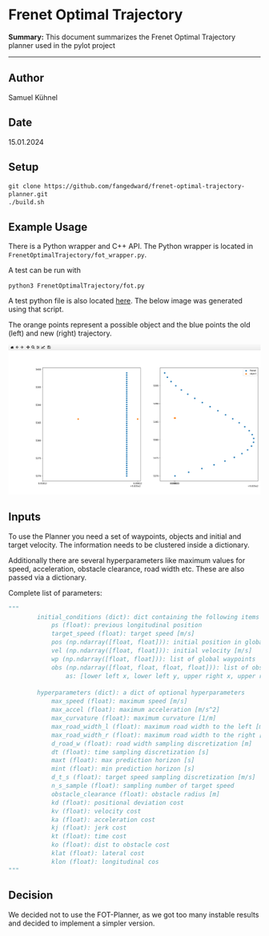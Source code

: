 # Frenet Optimal Trajectory

**Summary:** This document summarizes the Frenet Optimal Trajectory planner used in the pylot project

---

## Author

Samuel Kühnel

## Date

15.01.2024

## Setup

```git
git clone https://github.com/fangedward/frenet-optimal-trajectory-planner.git
./build.sh
```

## Example Usage

There is a Python wrapper and C++ API. The Python wrapper is located in `FrenetOptimalTrajectory/fot_wrapper.py`.

A test can be run with

```shell
python3 FrenetOptimalTrajectory/fot.py
```

A test python file is also located [here](test_traj.py). The below image was generated using that script.

The orange points represent a possible object and the blue points the old (left) and new (right) trajectory.

![test_trajectory](../../../00_assets/planning/test_frenet_results.png)

## Inputs

To use the Planner you need a set of waypoints, objects and initial and target velocity. The information needs to be clustered inside a dictionary.

Additionally there are several hyperparameters like maximum values for speed, acceleration, obstacle clearance, road width etc. These are also passed via a dictionary.

Complete list of parameters:

```python
"""
        initial_conditions (dict): dict containing the following items
            ps (float): previous longitudinal position
            target_speed (float): target speed [m/s]
            pos (np.ndarray([float, float])): initial position in global coord
            vel (np.ndarray([float, float])): initial velocity [m/s]
            wp (np.ndarray([float, float])): list of global waypoints
            obs (np.ndarray([float, float, float, float])): list of obstacles
                as: [lower left x, lower left y, upper right x, upper right y]

        hyperparameters (dict): a dict of optional hyperparameters
            max_speed (float): maximum speed [m/s]
            max_accel (float): maximum acceleration [m/s^2]
            max_curvature (float): maximum curvature [1/m]
            max_road_width_l (float): maximum road width to the left [m]
            max_road_width_r (float): maximum road width to the right [m]
            d_road_w (float): road width sampling discretization [m]
            dt (float): time sampling discretization [s]
            maxt (float): max prediction horizon [s]
            mint (float): min prediction horizon [s]
            d_t_s (float): target speed sampling discretization [m/s]
            n_s_sample (float): sampling number of target speed
            obstacle_clearance (float): obstacle radius [m]
            kd (float): positional deviation cost
            kv (float): velocity cost
            ka (float): acceleration cost
            kj (float): jerk cost
            kt (float): time cost
            ko (float): dist to obstacle cost
            klat (float): lateral cost
            klon (float): longitudinal cos
"""
```

## Decision

We decided not to use the FOT-Planner, as we got too many instable results and decided to implement a simpler version.
